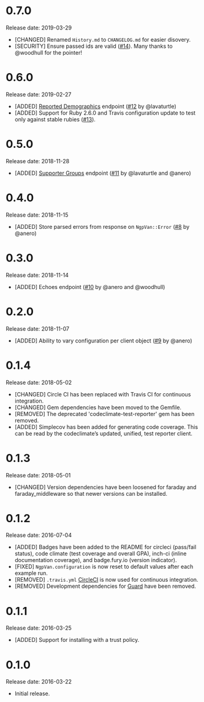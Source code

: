 # 0.7.0

Release date: 2019-03-29

- [CHANGED] Renamed `History.md` to `CHANGELOG.md` for easier disovery.
- [SECURITY] Ensure passed ids are valid ([#14](https://github.com/christopherstyles/ngp_van/pull/14)). Many thanks to @woodhull for the pointer!

# 0.6.0

Release date: 2019-02-27

- [ADDED] [Reported Demographics](https://developers.ngpvan.com/van-api#reported-demographics) endpoint ([#12](https://github.com/christopherstyles/ngp_van/pull/12) by @lavaturtle)
- [ADDED] Support for Ruby 2.6.0 and Travis configuration update to test only against stable rubies ([#13](https://github.com/christopherstyles/ngp_van/pull/13)).

# 0.5.0

Release date: 2018-11-28

- [ADDED] [Supporter Groups](https://developers.everyaction.com/van-api#supporter-groups) endpoint ([#11](https://github.com/christopherstyles/ngp_van/pull/11) by @lavaturtle and @anero)

# 0.4.0

Release date: 2018-11-15

- [ADDED] Store parsed errors from response on `NgpVan::Error` ([#8](https://github.com/christopherstyles/ngp_van/pull/8) by @anero)

# 0.3.0

Release date: 2018-11-14

- [ADDED] Echoes endpoint ([#10](https://github.com/christopherstyles/ngp_van/pull/10) by @anero and @woodhull)

# 0.2.0

Release date: 2018-11-07

- [ADDED] Ability to vary configuration per client object ([#9](https://github.com/christopherstyles/ngp_van/pull/9) by @anero)

# 0.1.4

Release date: 2018-05-02

- [CHANGED] Circle CI has been replaced with Travis CI for continuous integration.
- [CHANGED] Gem dependencies have been moved to the Gemfile.
- [REMOVED] The deprecated 'codeclimate-test-reporter' gem has been removed.
- [ADDED] Simplecov has been added for generating code coverage. This can be read by the codeclimate’s updated, unified, test reporter client.

# 0.1.3

Release date: 2018-05-01

- [CHANGED] Version dependencies have been loosened for faraday and faraday_middleware so that newer versions can be installed.

# 0.1.2

Release date: 2016-07-04

- [ADDED] Badges have been added to the README for circleci (pass/fail status), code climate (test coverage and overall GPA), inch-ci (inline documentation coverage), and badge.fury.io (version indicator).
- [FIXED] `NgpVan.configuration` is now reset to default values after each example run.
- [REMOVED] `.travis.yml` [CircleCI](circleci.com) is now used for continuous integration.
- [REMOVED] Development dependencies for [Guard](https://github.com/guard/guard) have been removed.

# 0.1.1

Release date: 2016-03-25

- [ADDED] Support for installing with a trust policy.

# 0.1.0

Release date: 2016-03-22

- Initial release.
